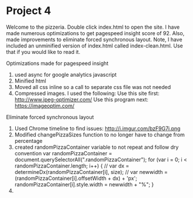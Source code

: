Project 4
===============================

Welcome to the pizzeria. Double click index.html to open the site. I have made numerous optimizations to get pagespeed insight score of 92. Also, made improvements to eliminate forced synchronous layout. Note, I have included an unminified version of index.html called index-clean.html. Use that if you would like to read it.

Optimizations made for pagespeed insight
1. used async for google analytics javascript
2. Minified html
3. Moved all css inline so a call to separate css file was not needed
4. Compressed images. I used the following:
	Use this site first: http://www.jpeg-optimizer.com/
	Use this program next: https://imageoptim.com/


Eliminate forced synchronous layout
1. Used Chrome timeline to find issues: http://i.imgur.com/bzF9G7i.png
2. Modified changePizzaSizes function to no longer have to change from percentage
3. created randomPizzaContainer variable to not repeat and follow dry convention
      var randomPizzaContainer = document.querySelectorAll(".randomPizzaContainer");
    for (var i = 0; i < randomPizzaContainer.length; i++) {
      // var dx = determineDx(randomPizzaContainer[i], size);
      // var newwidth = (randomPizzaContainer[i].offsetWidth + dx) + 'px';
      randomPizzaContainer[i].style.width = newwidth + "%";
    }
4. 

